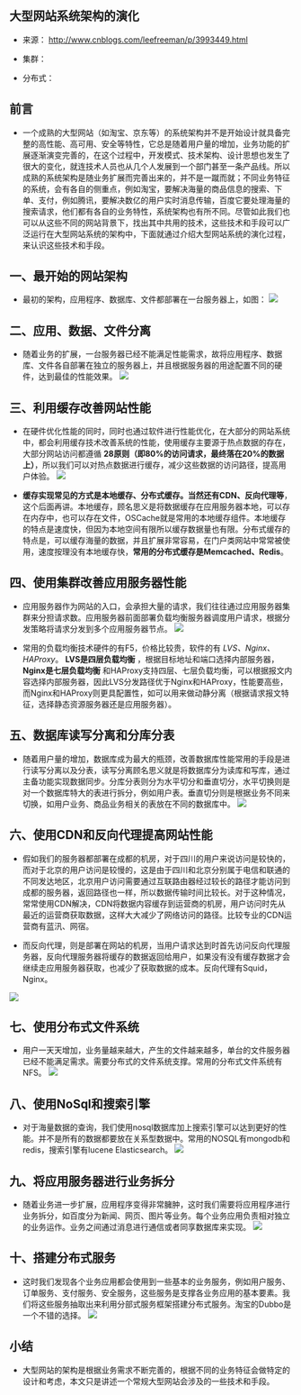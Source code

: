 ## 大型网站系统架构的演化
* 来源： http://www.cnblogs.com/leefreeman/p/3993449.html

* 集群：

* 分布式：


## 前言
* 一个成熟的大型网站（如淘宝、京东等）的系统架构并不是开始设计就具备完整的高性能、高可用、安全等特性，它总是随着用户量的增加，业务功能的扩展逐渐演变完善的，在这个过程中，开发模式、技术架构、设计思想也发生了很大的变化，就连技术人员也从几个人发展到一个部门甚至一条产品线。所以成熟的系统架构是随业务扩展而完善出来的，并不是一蹴而就；不同业务特征的系统，会有各自的侧重点，例如淘宝，要解决海量的商品信息的搜索、下单、支付，例如腾讯，要解决数亿的用户实时消息传输，百度它要处理海量的搜索请求，他们都有各自的业务特性，系统架构也有所不同。尽管如此我们也可以从这些不同的网站背景下，找出其中共用的技术，这些技术和手段可以广泛运行在大型网站系统的架构中，下面就通过介绍大型网站系统的演化过程，来认识这些技术和手段。


## 一、最开始的网站架构
* 最初的架构，应用程序、数据库、文件都部署在一台服务器上，如图：
![](./images/jiagou1.png)


## 二、应用、数据、文件分离
* 随着业务的扩展，一台服务器已经不能满足性能需求，故将应用程序、数据库、文件各自部署在独立的服务器上，并且根据服务器的用途配置不同的硬件，达到最佳的性能效果。
![](./images/jiagou2.png)


## 三、利用缓存改善网站性能
* 在硬件优化性能的同时，同时也通过软件进行性能优化，在大部分的网站系统中，都会利用缓存技术改善系统的性能，使用缓存主要源于热点数据的存在，大部分网站访问都遵循 __28原则（即80%的访问请求，最终落在20%的数据上）__，所以我们可以对热点数据进行缓存，减少这些数据的访问路径，提高用户体验。
![](./images/jiagou3.png)

* __缓存实现常见的方式是本地缓存、分布式缓存。当然还有CDN、反向代理等__，这个后面再讲。本地缓存，顾名思义是将数据缓存在应用服务器本地，可以存在内存中，也可以存在文件，OSCache就是常用的本地缓存组件。本地缓存的特点是速度快，但因为本地空间有限所以缓存数据量也有限。分布式缓存的特点是，可以缓存海量的数据，并且扩展非常容易，在门户类网站中常常被使用，速度按理没有本地缓存快，__常用的分布式缓存是Memcached、Redis__。


## 四、使用集群改善应用服务器性能
* 应用服务器作为网站的入口，会承担大量的请求，我们往往通过应用服务器集群来分担请求数。应用服务器前面部署负载均衡服务器调度用户请求，根据分发策略将请求分发到多个应用服务器节点。
![](./images/jiagou4.png)

* 常用的负载均衡技术硬件的有F5，价格比较贵，软件的有 _LVS、Nginx、HAProxy_。 __LVS是四层负载均衡__ ，根据目标地址和端口选择内部服务器，__Nginx是七层负载均衡__ 和HAProxy支持四层、七层负载均衡，可以根据报文内容选择内部服务器，因此LVS分发路径优于Nginx和HAProxy，性能要高些，而Nginx和HAProxy则更具配置性，如可以用来做动静分离（根据请求报文特征，选择静态资源服务器还是应用服务器）。


## 五、数据库读写分离和分库分表
* 随着用户量的增加，数据库成为最大的瓶颈，改善数据库性能常用的手段是进行读写分离以及分表，读写分离顾名思义就是将数据库分为读库和写库，通过主备功能实现数据同步。分库分表则分为水平切分和垂直切分，水平切换则是对一个数据库特大的表进行拆分，例如用户表。垂直切分则是根据业务不同来切换，如用户业务、商品业务相关的表放在不同的数据库中。
![](./images/jiagou5.png)


## 六、使用CDN和反向代理提高网站性能
* 假如我们的服务器都部署在成都的机房，对于四川的用户来说访问是较快的，而对于北京的用户访问是较慢的，这是由于四川和北京分别属于电信和联通的不同发达地区，北京用户访问需要通过互联路由器经过较长的路径才能访问到成都的服务器，返回路径也一样，所以数据传输时间比较长。对于这种情况，常常使用CDN解决，CDN将数据内容缓存到运营商的机房，用户访问时先从最近的运营商获取数据，这样大大减少了网络访问的路径。比较专业的CDN运营商有蓝汛、网宿。

* 而反向代理，则是部署在网站的机房，当用户请求达到时首先访问反向代理服务器，反向代理服务器将缓存的数据返回给用户，如果没有没有缓存数据才会继续走应用服务器获取，也减少了获取数据的成本。反向代理有Squid，Nginx。

![](./images/jiagou6.png)
 

## 七、使用分布式文件系统
* 用户一天天增加，业务量越来越大，产生的文件越来越多，单台的文件服务器已经不能满足需求。需要分布式的文件系统支撑。常用的分布式文件系统有NFS。 
![](./images/jiagou7.png)


## 八、使用NoSql和搜索引擎
* 对于海量数据的查询，我们使用nosql数据库加上搜索引擎可以达到更好的性能。并不是所有的数据都要放在关系型数据中。常用的NOSQL有mongodb和redis，搜索引擎有lucene Elasticsearch。
![](./images/jiagou8.png)


## 九、将应用服务器进行业务拆分
* 随着业务进一步扩展，应用程序变得非常臃肿，这时我们需要将应用程序进行业务拆分，如百度分为新闻、网页、图片等业务。每个业务应用负责相对独立的业务运作。业务之间通过消息进行通信或者同享数据库来实现。
![](./images/jiagou9.png)


## 十、搭建分布式服务
* 这时我们发现各个业务应用都会使用到一些基本的业务服务，例如用户服务、订单服务、支付服务、安全服务，这些服务是支撑各业务应用的基本要素。我们将这些服务抽取出来利用分部式服务框架搭建分布式服务。淘宝的Dubbo是一个不错的选择。
![](./images/jiagou10.png)


## 小结
* 大型网站的架构是根据业务需求不断完善的，根据不同的业务特征会做特定的设计和考虑，本文只是讲述一个常规大型网站会涉及的一些技术和手段。
